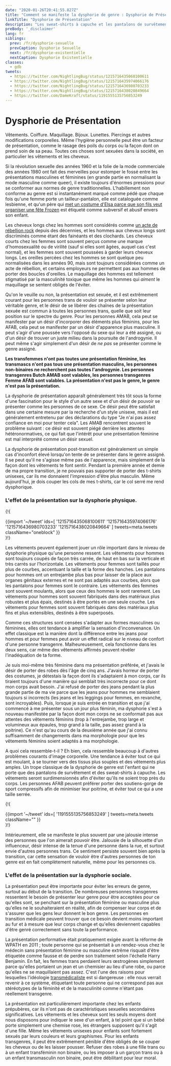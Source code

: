 ```yaml
---
date: "2020-01-26T20:41:55.827Z"
title: "Comment se manifeste la dysphorie de genre : Dysphorie de Présentation"
linkTitle: "Dysphorie de Présentation"
description: "Les sweat-shirts à capuche et les pantalons de survêtement ne se démodent jamais."
preBody: '_disclaimer'
lang: fr
siblings:
  prev: /fr/dysphorie-sexuelle
  prevCaption: Dysphorie Sexuelle
  next: /fr/dysphorie-existentielle
  nextCaption: Dysphorie Existentielle
classes:
  - gdb
tweets:
  - https://twitter.com/NightlingBug/status/1215716435068100611
  - https://twitter.com/NightlingBug/status/1215716435974066176
  - https://twitter.com/NightlingBug/status/1215716436980703233
  - https://twitter.com/NightlingBug/status/1215716438020849664
  - https://twitter.com/DameKraft/status/1191555135756853249
---
```


# Dysphorie de Présentation

Vêtements. Coiffure. Maquillage. Bijoux. Lunettes. Piercings et autres modifications corporelles. Même l'hygiène personnelle peut être un facteur de présentation, comme le rasage des poils du corps ou la façon dont on prend soin de sa peau. Toutes ces choses sont sexuées dans la société, en particulier les vêtements et les cheveux.

Si la révolution sexuelle des années 1960 et la folie de la mode commerciale des années 1980 ont fait des merveilles pour estomper le fossé entre les présentations masculines et féminines (en grande partie en normalisant la mode masculine comme queer), il existe toujours d'énormes pressions pour se conformer aux normes de genre traditionnelles. L'habillement non conforme au genre est si instantanément marqué comme pédé que chaque fois qu'une femme porte un tailleur-pantalon, elle est cataloguée comme lesbienne, et qu'un père qui [met un costume d'Elsa parce que son fils veut organiser une fête Frozen](https://twitter.com/cbsnews/status/1088441623846023168?lang=en) est étiqueté comme subversif et abusif envers son enfant.

Les cheveux longs chez les hommes sont considérés comme [un acte de rébellion rock](https://www.youtube.com/watch?v=PbAoXw_DqvM) depuis des décennies, et les hommes aux cheveux longs sont discriminés comme étant des fainéants et des clochards. Les cheveux courts chez les femmes sont souvent perçus comme une marque d'homosexualité ou de virilité (sauf si elles sont âgées, auquel cas c'est normal), et les femmes sont souvent poussées à garder leurs cheveux longs. Les oreilles percées chez les hommes se sont quelque peu normalisées dans les années 90, mais sont toujours considérées comme un acte de rébellion, et certains employeurs ne permettent pas aux hommes de porter des boucles d'oreilles. Le maquillage des hommes est tellement stigmatisé par la masculinité toxique que même les hommes qui *aiment* le maquillage se sentent obligés de l'éviter.

Qu'on le veuille ou non, la présentation est sexuée, et il est extrêmement courant pour les personnes trans de vouloir se présenter selon leur véritable genre, et le désir de se libérer des chaînes de la présentation sexuée est commun à toutes les personnes trans, quelle que soit leur position sur le spectre du genre. Pour les personnes AMAB, cela peut se manifester par un désir d'incorporer des éléments plus féminins, pour les AFAB, cela peut se manifester par un désir d'apparence plus masculine. Il peut s'agir d'une poussée vers l'opposé du sexe qui leur a été assigné, ou d'un désir de trouver un juste milieu dans la poursuite de l'androgynie. Il peut même s'agir simplement d'un désir de *ne pas* se présenter comme le genre assigné.

**Les transfemmes n'ont pas toutes une présentation féminine, les transmascs n'ont pas tous une présentation masculins, les personnes non-binaires ne recherchent pas toutes l'androgynie. Les personnes transgenres Butch AMAB sont valables, les personnes transgenres Femme AFAB sont valables. La présentation n'est pas le genre, le genre n'est pas la présentation.**

La dysphorie de présentation apparaît généralement très tôt sous la forme d'une fascination pour le style d'un autre sexe et d'un désir de pouvoir se présenter comme les personnes de ce sexe. Ce désir peut être satisfait dans une certaine mesure par la recherche d'un style unisexe, mais il est généralement entretenu par des déclarations du type "Je n'ai pas assez confiance en moi pour tenter cela". Les AMAB rencontrent souvent le problème suivant : ce désir est souvent piégé derrière les attentes hétéronormatives, ce qui fait que l'intérêt pour une présentation féminine est mal interprété comme un désir sexuel.

La dysphorie de présentation post-transition est généralement un simple cas d'inconfort élevé lorsqu'on tente de se présenter dans le genre assigné. Il se peut qu'il ne s'agisse même pas de l'apparence, mais simplement de la façon dont les vêtements te font sentir. Pendant la première année et demie de ma propre transition, je ne pouvais pas supporter de porter des t-shirts unisexes, car ils me donnaient l'impression d'être plus masculin. Même aujourd'hui, je dois couper les cols de mes t-shirts, car le col serré me rend dysphorique.

### L'effet de la présentation sur la dysphorie physique.

{!{ <div class="gutter">{{import '~/tweet' ids=[
  '1215716435068100611'
  '1215716435974066176'
  '1215716436980703233'
  '1215716438020849664'
] tweets=meta.tweets className="oneblock" }}</div> }!}

Les vêtements peuvent également jouer un rôle important dans le niveau de dysphorie physique qu'une personne ressent. Les vêtements pour hommes sont toujours coupés de façon très carrée, de haut en bas sur la verticale et très carrés sur l'horizontale. Les vêtements pour femmes sont taillés pour plus de courbes, accentuant la taille et la forme des hanches. Les pantalons pour hommes ont un entrejambe plus bas pour laisser de la place aux organes génitaux externes et ne sont pas adaptés aux courbes, alors que les pantalons pour femmes sont le contraire. Les vêtements des femmes sont souvent moulants, alors que ceux des hommes le sont rarement. Les vêtements pour hommes sont souvent fabriqués dans des matériaux plus robustes et plus épais, destinés à être portés en une seule couche. Les vêtements pour femmes sont souvent fabriqués dans des matériaux plus fins et plus extensibles, destinés à être superposés.

Comme ces structures sont censées s'adapter aux formes masculines ou féminines, elles ont tendance à amplifier la sensation d'inconvenance. Un effet classique est la manière dont la différence entre les jeans pour hommes et pour femmes peut avoir un effet radical sur le niveau de confort d'une personne transgenre. Malheureusement, cela fonctionne dans les deux sens, car même des vêtements affirmés peuvent révéler l'inadéquation de ta forme.

Je suis moi-même très féminine dans ma présentation préférée, et j'avais le désir de porter des robes dès l'âge de cinq ans. J'avais horreur de porter des costumes, je détestais la façon dont ils s'adaptaient à mon corps, car ils tiraient toujours d'une manière qui semblait très incorrecte pour ce dont mon corps avait besoin. J'ai refusé de porter des jeans pendant la plus grande partie de ma vie parce que les jeans pour hommes me semblaient toujours si incorrects (les jeans et les leggings pour femmes, en revanche, sont incroyables). Puis, lorsque je suis entrée en transition et que j'ai commencé à me présenter sous un jour plus féminin, ma dysphorie s'est à nouveau manifestée par la façon dont mon corps ne se conformait pas aux attentes des vêtements féminins (trop à l'entrejambe, trop large et volumineux aux épaules, trop grand à la taille, pas assez grand à la poitrine). Ce n'est qu'au cours de la deuxième année que j'ai connu suffisamment de changements dans ma morphologie pour que les vêtements féminins soient adaptés à ma morphologie.

A quoi cela ressemble-t-il ? Eh bien, cela ressemble beaucoup à d'autres problèmes courants d'image corporelle. Une tendance à éviter tout ce qui est moulant, à se tourner vers des tissus plus souples et des vêtements plus amples. Un trope classique de la dysphorie de genre est l'enfant qui ne porte que des pantalons de survêtement et des sweat-shirts à capuche. Les vêtements seront surdimensionnés afin d'éviter qu'ils ne soient trop près du corps. Les personnes AFAB peuvent préférer porter des soutiens-gorge de sport compressifs afin de minimiser leur poitrine, et éviter tout ce qui a une taille serrée.

{!{ <div class="gutter">{{import '~/tweet' ids=[
  '1191555135756853249'
] tweets=meta.tweets className="" }}</div> }!}

Intérieurement, elle se manifeste le plus souvent par une jalousie intense des personnes que l'on aimerait pouvoir être. Jalousie de la silhouette d'un influenceur, désir intense de la tenue d'une personne dans la rue, et surtout envie d'autres personnes trans. Ce sentiment persiste souvent bien après la transition, car cette sensation de vouloir être d'autres personnes de ton genre est en fait complètement naturelle, même pour les personnes cis.


### L'effet de la présentation sur la dysphorie sociale.

La présentation peut être importante pour éviter les erreurs de genre, surtout au début de la transition. De nombreuses personnes transgenres ressentent le besoin de présenter leur genre pour être acceptées pour ce qu'elles sont, se penchant sur la présentation féminine ou masculine plus qu'elles ne le souhaiteraient en réalité, afin de compenser leur corps et de s'assurer que les gens leur donnent le bon genre. Les personnes en transition médicale peuvent trouver que ce besoin devient moins important au fur et à mesure que leur corps change et qu'elles deviennent capables d'être genré correctement sans toute la performance.

La présentation performative était pratiquement exigée avant la réforme de WPATH en 2011 ; toute personne qui se présentait à un rendez-vous chez le médecin sans présentation féminine ou masculine extrême risquait d'être étiquetée comme fausse et de perdre son traitement selon l'échelle Harry Benjamin. En fait, les femmes trans perdaient leurs œstrogènes simplement parce qu'elles portaient un jean et un chemisier au lieu d'une robe, ou parce qu'elles ne se maquillaient pas assez. C'est l'une des raisons pour lesquelles l'idéologie [transmédicaliste](https://en.wikipedia.org/wiki/Transmedicalism) est si dangereuse : elle nous verrait revenir à ce système, étiquetant toute personne qui ne correspond pas aux stéréotypes de la féminité et de la masculinité comme n'étant pas réellement transgenre.

La présentation est particulièrement importante chez les enfants prépubères, car ils n'ont pas de caractéristiques sexuelles secondaires significatives. Les vêtements et les cheveux sont les seuls moyens dont nous disposons pour indiquer le sexe d'un enfant, à tel point que si un bébé porte simplement une chemise rose, les étrangers supposent qu'il s'agit d'une fille. Même les vêtements unisexes pour enfants sont fortement sexués par leurs couleurs et leurs graphismes. Pour les enfants transgenres, il peut être extrêmement pénible d'être obligés de se couper les cheveux ou de les laisser pousser. Refuser des robes à une fille trans ou à un enfant transféminin non binaire, ou les imposer à un garçon trans ou à un enfant transmasculin non binaire, peut être débilitant pour leur moral.
